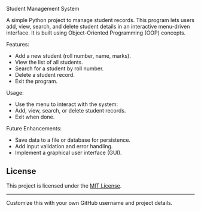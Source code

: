 Student Management System

A simple Python project to manage student records. This program lets users add, view, search, and delete student details in an interactive menu-driven interface. It is built using Object-Oriented Programming (OOP) concepts.

Features:

- Add a new student (roll number, name, marks).
- View the list of all students.
- Search for a student by roll number.
- Delete a student record.
- Exit the program.

Usage:

  - Use the menu to interact with the system:
  - Add, view, search, or delete student records.
  - Exit when done.

Future Enhancements:

- Save data to a file or database for persistence.
- Add input validation and error handling.
- Implement a graphical user interface (GUI).


## **License**
This project is licensed under the [MIT License](LICENSE).

--- 

Customize this with your own GitHub username and project details.
